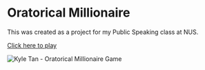 # Oratorical Millionaire

This was created as a project for my Public Speaking class at NUS.

[Click here to play](https://kyleissuper.github.io/millionaire/ "Kyle Tan - Oratorical Millionaire Game")

![Kyle Tan - Oratorical Millionaire Game](http://g.recordit.co/SamPqKttAC.gif)
